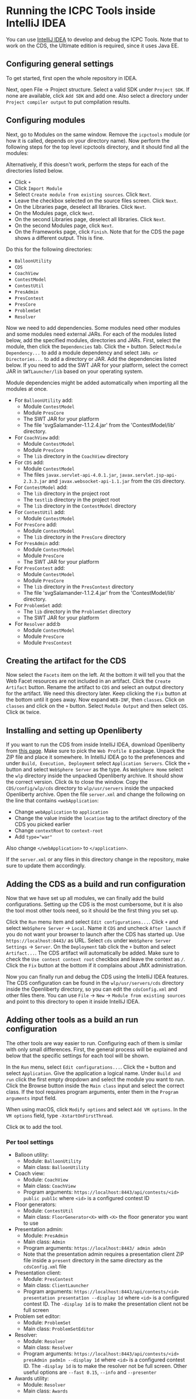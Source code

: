 # Running the ICPC Tools inside IntelliJ IDEA

You can use [IntelliJ IDEA](https://www.jetbrains.com/idea/) to develop and debug the ICPC Tools.
Note that to work on the CDS, the Ultimate edition is required, since it uses Java EE.

## Configuring general settings

To get started, first open the whole repository in IDEA.

Next, open File -> Project structure. Select a valid SDK under `Project SDK`. If none are available,
click `Add SDK` and add one. Also select a directory under `Project compiler output` to put compilation results.

## Configuring modules

Next, go to Modules on the same window. Remove the `icpctools` module (or how it is called, depends on
your directory name).
Now perform the following steps for the top level icpctools directory, and it should find all the modules:

Alternatively, if this doesn't work, perform the steps for each of the directories listed below.

* Click `+`
* Click `Import Module`
* Select `Create module from existing sources`. Click `Next`.
* Leave the checkbox selected on the source files screen. Click `Next`.
* On the Libraries page, deselect all libraries. Click `Next`.
* On the Modules page, click `Next`.
* On the second Libraries page, deselect all libraries. Click `Next`.
* On the second Modules page, click `Next`.
* On the Frameworks page, click `Finish`. Note that for the CDS the page shows a different output.
  This is fine.

Do this for the following directories:

* `BalloonUtility`
* `CDS`
* `CoachView`
* `ContestModel`
* `ContestUtil`
* `PresAdmin`
* `PresContest`
* `PresCore`
* `ProblemSet`
* `Resolver`

Now we need to add dependencies. Some modules need other modules and some modules need external JARs.
For each of the modules listed below, add the specified modules, directories and JARs. First, select the module,
then click the `Dependencies` tab. Click the `+` button. Select `Module Dependency...` to add a module dependency
and select `JARs or Directories...` to add a directory or JAR.
Add the dependencies listed below. If you need to add the SWT JAR for your platform, select the correct JAR in
`SWTLauncher/lib` based on your operating system.

Module dependencies might be added automatically when importing all the modules at once.

* For `BalloonUtility` add:
  * Module `ContestModel`
  * Module `PresCore`
  * The SWT JAR for your platform
  * The file 'svgSalamander-1.1.2.4.jar' from the 'ContestModel/lib' directory.
* For `CoachView` add:
  * Module `ContestModel`
  * Module `PresCore`
  * The `lib` directory in the `CoachView` directory
* For `CDS` add:
  * Module `ContestModel`
  * The files `javax.servlet-api-4.0.1.jar`, `javax.servlet.jsp-api-2.3.3.jar` and `javax.websocket-api-1.1.jar`
    from the `CDS` directory.
* For `ContestModel` add:
  * The `lib` directory in the project root
  * The `testlib` directory in the project root
  * The `lib` directory in the `ContestModel` directory
* For `ContestUtil` add:
  * Module `ContestModel`
* For `PresCore` add:
  * Module `ContestModel`
  * The `lib` directory in the `PresCore` directory
* For `PresAdmin` add:
  * Module `ContestModel`
  * Module `PresCore`
  * The SWT JAR for your platform
* For `PresContest` add:
  * Module `ContestModel`
  * Module `PresCore`
  * The `lib` directory in the `PresContest` directory
  * The file 'svgSalamander-1.1.2.4.jar' from the 'ContestModel/lib' directory.
* For `ProblemSet` add:
  * The `lib` directory in the `ProblemSet` directory
  * The SWT JAR for your platform
* For `Resolver` add:b
  * Module `ContestModel`
  * Module `PresCore`
  * Module `PresContest`

## Creating the artifact for the CDS

Now select the `Facets` item on the left. At the bottom it will tell you that the Web Facet resources
are not included in an artifact. Click the `Create Artifact` button. Rename the artifact to `CDS` and
select an output directory for the artifact. We need this directory later. Keep clicking the `Fix`
button at the bottom until it goes away. Now expand `WEB-INF`, then `classes`. Click on `classes` and
click on the `+` button. Select `Module Output` and then select `CDS`. Click `OK` twice.

## Installing and setting up Openliberty

If you want to run the CDS from inside IntelliJ IDEA,  download Openliberty from
[this page](https://openliberty.io/downloads/). Make sure to pick the `Web Profile 8` package.
Unpack the ZIP file and place it somewhere. In IntelliJ IDEA go to the prefenences and under
`Build, Execution, Deployment` select `Application Servers`. Click the `+` button and select
`WebSphere Server` as the type. As `WebSphere Home` select the `wlp` directory inside the unpacked
Openliberty archive. It should show the correct version. Click `Ok` to close the window.
Copy the `CDS/config/wlp/cds` directory to `wlp/usr/servers` inside the unpacked Openliberty archive.
Open the file `server.xml` and change the following on the line that contains `<webApplication`:

* Change `webApplication` to `application`
* Change the value inside the `location` tag to the artifact directory of the CDS you picked earlier
* Change `contextRoot` to `context-root`
* Add `type="war"`

Also change `</webApplication>` to `</application>`.

If the `server.xml` or any files in this directory change in the repository, make sure to update them accordingly.

## Adding the CDS as a build and run configuration

Now that we have set up all modules, we can finally add the build configurations. Setting up the CDS is the
most cumbersome, but it is also the tool most other tools need, so it should be the first thing you set up.

Click the `Run` menu item and select `Edit configurations...`. Click `+` and select `WebSphere Server`
-> `Local`.  Name it `CDS` and uncheck `After launch` if you do not want your browser to launch after the
CDS has started up. Use `https://localhost:8443/` as URL. Select `cds` under `WebSphere Server Settings` -> 
`Server`. On the `Deployment` tab click the `+` button and select `Artifact...`. The CDS artifact will
automatically be added. Make sure to check the `Use contest context root` checkbox and leave the context as `/`.
Click the `Fix` button at the bottom if it complains about JMX administration.

Now you can finally run and debug the CDS using the IntelliJ IDEA features. The CDS configuration can be found
in the `wlp/usr/servers/cds` directory inside the Openliberty directory, so you can edit the `cdsConfig.xml` and
other files there. You can use `File` -> `New` -> `Module from existing sources` and point to this directory to
open it inside IntelliJ IDEA.

## Adding other tools as a build an run configuration

The other tools are way easier to run. Configuring each of them is similar with only small differences. First,
the general process will be explained and below that the specific settings for each tool will be shown.

In the `Run` menu, select `Edit configurations...`. Click the `+` button and select `Application`.
Give the application a logical name. Under `Build and run` click the first empty dropdown and select the module
you want to run. Click the Browse button inside the `Main class` input and select the correct class. If the tool
requires program arguments, enter them in the `Program arguments` input field.

When using macOS, click `Modify options` and select `Add VM options`. In the `VM options` field, type
`-XstartOnFirstThread`.

Click `OK` to add the tool.

### Per tool settings

* Balloon utility:
  * Module: `BalloonUtility`
  * Main class: `BalloonUtility`
* Coach view:
  * Module: `CoachView`
  * Main class: `CoachView`
  * Program arguments: `https://localhost:8443/api/contests/<id> public publ1c` where `<id>` is a configured contest ID
* Floor generators:
  * Module: `ContestUtil`
  * Main class: `FloorGenerator<X>` with `<X>` the floor generator you want to use
* Presentation admin:
  * Module: `PresAdmin`
  * Main class: `Admin`
  * Program arguments: `https://localhost:8443/ admin adm1n`
  * Note that the presentation admin requires a presentation client ZIP file inside a `present` directory in the same
    directory as the `cdsConfig.xml` file
* Presentation client:
  * Module: `PresContest`
  * Main class: `ClientLauncher`
  * Program arguments: `https://localhost:8443/api/contests/<id> presentation presentat1on --display 1d` where `<id>` is a
    configured contest ID. The `-display 1d` is to make the presentation client not be full screen
* Problem set editor:
  * Module: `ProblemSet`
  * Main class: `ProblemSetEditor`
* Resolver:
  * Module: `Resolver`
  * Main class: `Resolver`
  * Program arguments: `https://localhost:8443/api/contests/<id> presAdmin padm1n --display 1d`  where `<id>` is a
    configured contest ID. The `-display 1d` is to make the resolver not be full screen. Other useful options are
    `--fast 0.15`, `--info` and `--presenter`
* Awards utility:
  * Module: `Resolver`
  * Main class: `Awards`
